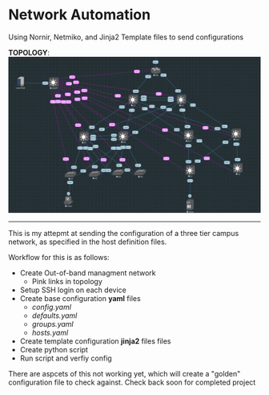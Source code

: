 # Network Automation
Using Nornir, Netmiko, and Jinja2 Template files to send configurations

**TOPOLOGY**:
![Topology](images/topology.png)

------------------------------------------------------------------------------------------

This is my attepmt at sending the configuration of a three tier campus network, as specified in the host definition files.

Workflow for this is as follows:

- Create Out-of-band managment network
    - Pink links in topology
- Setup SSH login on each device
- Create base configuration **yaml** files 
    - _config.yaml_
    - _defaults.yaml_
    - _groups.yaml_
    - _hosts.yaml_
- Create template configuration **jinja2** files files
- Create python script
- Run script and verfiy config

There are aspcets of this not working yet, which will create a "golden" configuration file to check against. Check back soon for completed project


